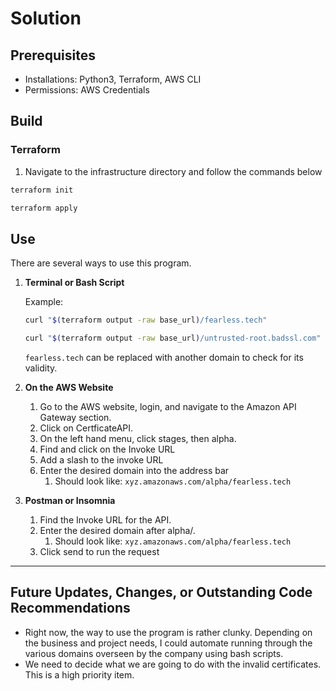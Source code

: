 # Solution

## Prerequisites

- Installations: Python3, Terraform, AWS CLI
- Permissions: AWS Credentials

## Build

### Terraform

1. Navigate to the infrastructure directory and follow the commands below

```sh
terraform init
```

```sh
terraform apply
```

## Use

There are several ways to use this program.

1. **Terminal or Bash Script**

    Example:

   ```sh
   curl "$(terraform output -raw base_url)/fearless.tech"
   ```

   ```sh
   curl "$(terraform output -raw base_url)/untrusted-root.badssl.com"
   ```

    `fearless.tech` can be replaced with another domain to check for its validity.

2. **On the AWS Website**
   1. Go to the AWS website, login, and navigate to the Amazon API Gateway section. 
   2. Click on CertficateAPI.
   3. On the left hand menu, click stages, then alpha.
   4. Find and click on the Invoke URL
   5. Add a slash to the invoke URL
   6. Enter the desired domain into the address bar
      1. Should look like: `xyz.amazonaws.com/alpha/fearless.tech`

3. **Postman or Insomnia**
   1. Find the Invoke URL for the API.
   2. Enter the desired domain after alpha/.
      1. Should look like: `xyz.amazonaws.com/alpha/fearless.tech`
   3. Click send to run the request

---

## Future Updates, Changes, or Outstanding Code Recommendations

- Right now, the way to use the program is rather clunky. Depending on the business and project needs, I could automate running through the various domains overseen by the company using bash scripts.
- We need to decide what we are going to do with the invalid certificates. This is a high priority item.